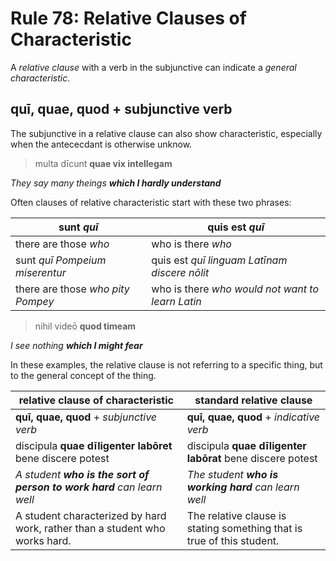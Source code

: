 # Rule 78: Relative Clauses of Characteristic

A _relative clause_ with a verb in the subjunctive can indicate a _general characteristic_. 

## quī, quae, quod + subjunctive verb

The subjunctive in a relative clause can also show characteristic, especially when the antececdant is otherwise unknow.

> multa dīcunt **quae vix intellegam**

_They say many theings **which I hardly understand**_

Often clauses of relative characteristic start with these two phrases:

| sunt _quī_ | quis est _quī_ |
| --- | --- |
| there are those _who_ | who is there _who_ |
| sunt _quī Pompeium miserentur_ | quis est _quī linguam Latīnam discere nōlit_ |
| there are those _who pity Pompey_ | who is there _who would not want to learn Latin_ |

> nihil videō **quod timeam**

_I see nothing **which I might fear**_

In these examples, the relative clause is not referring to a specific thing, but to the general concept of the thing.

| relative clause of characteristic | standard relative clause |
| --- | --- |
| **quī, quae, quod** + _subjunctive verb_ | **quī, quae, quod** + _indicative verb_ |
| discipula **quae dīligenter labōret** bene discere potest | discipula **quae dīligenter labōrat** bene discere potest |
| _A student **who is the sort of person to work hard** can learn well_ | _The student **who is working hard** can learn well_ |
| A student characterized by hard work, rather than a student who works hard. | The relative clause is stating something that is true of this student. |